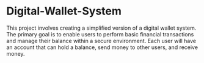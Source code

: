 # Digital-Wallet-System
This project involves creating a simplified version of a digital wallet system. The primary goal is to enable users to perform basic financial transactions and manage their balance within a secure environment. Each user will have an account that can hold a balance, send money to other users, and receive money. 
